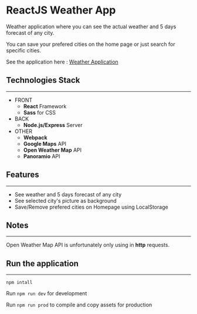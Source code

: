 # ReactJS Weather App

Weather application where you can see the actual weather and 5 days forecast of any city.

You can save your prefered cities on the home page or just search for specific cities.

See the application here :
[Weather Application](http://react-my-weather.herokuapp.com/)

## Technologies Stack
---

* FRONT
	* **React** Framework	
	* **Sass** for CSS
* BACK
	* **Node.js/Express** Server
* OTHER
 	* **Webpack**
	* **Google Maps** API
	* **Open Weather Map** API
	* **Panoramio** API
	
## Features
---
* See weather and 5 days forecast of any city
* See selected city's picture as background
* Save/Remove prefered cities on Homepage using LocalStorage

## Notes
---
Open Weather Map API is unfortunately only using in **http** requests.

## Run the application
---
`npm intall`

Run `npm run dev` for development

Run `npm run prod` to compile and copy assets for production

